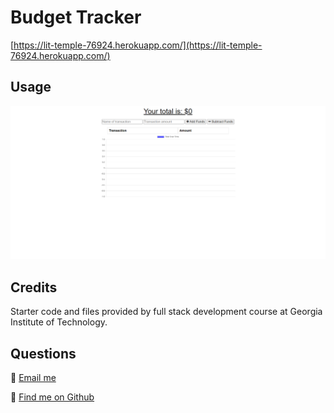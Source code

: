 # Budget Tracker
[https://lit-temple-76924.herokuapp.com/](https://lit-temple-76924.herokuapp.com/)
## Usage
![Application screenshot](/screenshot.png)
## Credits
Starter code and files provided by full stack development course at Georgia Institute of Technology.

## Questions

🌲 [Email me](mailto:haleyrivey@gmail.com)

🌲 [Find me on Github](https://github.com/hr-ivey)  